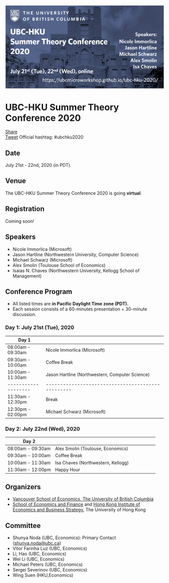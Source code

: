 <meta name="twitter:card" content="summary_large_image" />
<meta property="og:url" content="https://ubcmicroworkshop.github.io/ubc-hku-2020/" />
<meta property="og:title" content="UBC-HKU Summer Theory Conference 2020 (online)" />
<meta property="og:description" content="The UBC-HKU Summer Theory Conference will be held in July 21st (Tue) and 22nd (Wed) as an online conference." />
<meta property="og:image" content="https://raw.githubusercontent.com/ubcmicroworkshop/ubc-hku-2020/master/ubc-hku-2020.png" />


<div id="fb-root"></div>
<script async defer crossorigin="anonymous" src="https://connect.facebook.net/ja_JP/sdk.js#xfbml=1&version=v7.0"></script>
<script async src="https://platform.twitter.com/widgets.js" charset="utf-8"></script>


![og: image](https://raw.githubusercontent.com/ubcmicroworkshop/ubc-hku-2020/master/ubc-hku-2020.png)


# UBC-HKU Summer Theory Conference 2020

<div class="fb-share-button" data-href="https://ubcmicroworkshop.github.io/ubc-hku-2020/" data-layout="button_count" data-size="small"><a target="_blank" href="https://www.facebook.com/sharer/sharer.php?u=https%3A%2F%2Fubcmicroworkshop.github.io%2Fubc-hku-2020%2F&amp;src=sdkpreparse" class="fb-xfbml-parse-ignore">Share</a></div>
<a href="https://twitter.com/share?ref_src=twsrc%5Etfw" class="twitter-share-button" data-text="UBC-HKU Summer Theory Conference: The Frontier of Economics + Computer Science " data-url="https://ubcmicroworkshop.github.io/ubc-hku-2020/" data-hashtags="ubchku2020" data-show-count="false">Tweet</a> Official hashtag: #ubchku2020

## Date
July 21st - 22nd, 2020 (in PDT).

## Venue

The UBC-HKU Summer Theory Conference 2020 is going **virtual**.

## Registration

Coming soon!


## Speakers
- Nicole Immorlica (Microsoft)
- Jason Hartline (Northwestern University, Computer Science)
- Michael Schwarz (Microsoft)
- Alex Smolin (Toulouse School of Economics)
- Isaias N. Chaves (Northwestern University, Kellogg School of Management)


## Conference Program

- All listed times are **in Pacific Daylight Time zone (PDT).**
- Each session consists of a 60-minutes presentation + 30-minute discussion.

### Day 1: July 21st (Tue), 2020

| Day 1             | &nbsp;&nbsp;&nbsp;&nbsp;&nbsp;&nbsp;&nbsp;&nbsp;&nbsp;&nbsp;&nbsp;&nbsp;&nbsp;&nbsp;&nbsp;&nbsp;&nbsp;&nbsp;&nbsp;&nbsp;&nbsp;&nbsp;&nbsp;&nbsp;&nbsp;&nbsp;&nbsp;&nbsp;&nbsp;&nbsp;&nbsp;&nbsp;&nbsp;&nbsp;&nbsp;&nbsp;&nbsp;&nbsp;&nbsp;&nbsp;&nbsp;&nbsp;&nbsp;&nbsp;&nbsp;&nbsp;&nbsp;&nbsp;&nbsp;&nbsp;&nbsp;&nbsp;&nbsp;&nbsp;&nbsp;&nbsp;&nbsp;&nbsp;&nbsp;&nbsp;&nbsp;&nbsp;&nbsp;&nbsp;&nbsp;&nbsp;&nbsp;&nbsp;&nbsp;&nbsp;&nbsp;&nbsp;&nbsp;&nbsp;&nbsp;&nbsp;&nbsp;&nbsp;&nbsp;&nbsp;&nbsp;&nbsp;&nbsp;|
|-------------------|-------------------------------------------------|
| 08:00am - 09:30am | Nicole Immorlica (Microsoft)                    |
| 09:30am - 10:00am | Coffee Break                                    |
| 10:00am - 11:30am | Jason Hartline (Northwestern, Computer Science) |
|-------------------|-------------------------------------------------|
| 11:30am - 12:30pm | Break                                           |
| 12:30pm - 02:00pm | Michael Schwarz (Microsoft)                     |


### Day 2: July 22nd (Wed), 2020

| Day 2             | &nbsp;&nbsp;&nbsp;&nbsp;&nbsp;&nbsp;&nbsp;&nbsp;&nbsp;&nbsp;&nbsp;&nbsp;&nbsp;&nbsp;&nbsp;&nbsp;&nbsp;&nbsp;&nbsp;&nbsp;&nbsp;&nbsp;&nbsp;&nbsp;&nbsp;&nbsp;&nbsp;&nbsp;&nbsp;&nbsp;&nbsp;&nbsp;&nbsp;&nbsp;&nbsp;&nbsp;&nbsp;&nbsp;&nbsp;&nbsp;&nbsp;&nbsp;&nbsp;&nbsp;&nbsp;&nbsp;&nbsp;&nbsp;&nbsp;&nbsp;&nbsp;&nbsp;&nbsp;&nbsp;&nbsp;&nbsp;&nbsp;&nbsp;&nbsp;&nbsp;&nbsp;&nbsp;&nbsp;&nbsp;&nbsp;&nbsp;&nbsp;&nbsp;&nbsp;&nbsp;&nbsp;&nbsp;&nbsp;&nbsp;&nbsp;&nbsp;&nbsp;&nbsp;&nbsp;&nbsp;&nbsp;&nbsp;&nbsp;|
|-------------------|-------------------------------------------------|
| 08:00am - 09:30am | Alex Smolin (Toulouse, Economics)               |
| 09:30am - 10:00am | Coffee Break                                    |
| 10:00am - 11:30am | Isa Chaves (Northwestern, Kellogg)              |
| 11:30am - 12:00pm | Happy Hour                                      |




## Organizers

- [Vancouver School of Economics, The University of British Columbia](https://economics.ubc.ca/)  
- [School of Economics and Finance](http://www.sef.hku.hk/) and [Hong Kong Institute of Economics and Business Strategy](http://www.hiebs.hku.hk/), The University of Hong Kong


## Committee
- Shunya Noda (UBC, Economics): Primary Contact (shunya.noda@ubc.ca)
- Vitor Farinha Luz (UBC, Economics)
- Li, Hao (UBC, Economics)
- Wei Li (UBC, Economics)
- Michael Peters (UBC, Economics)
- Sergei Severinov (UBC, Economics)
- Wing Suen (HKU,Economics)
